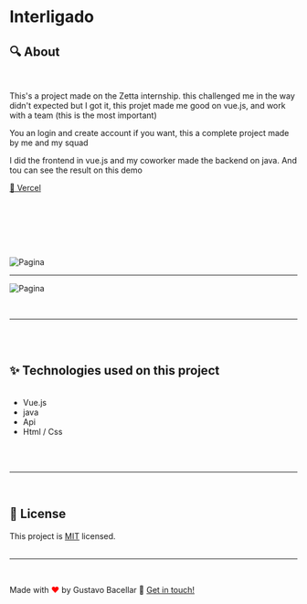 # Interligado

## 🔍 About

<Br>

<p>This's a project made on the Zetta internship. this challenged me in the way didn't expected
but I got it, this projet made me good on vue.js, and work with a team (this is the most important)</p>
<p>You an login and create account if you want, this a complete project made by me and my squad</p>
<p>I did the frontend in vue.js and my coworker made the backend on java. And tou can see the result on this demo

[🚀 Vercel ](https://interligado.vercel.app/)

</p>

<br>
<br>

<br>
<br>

<br>

![Pagina](./github/interligad.gif)

<hr>

![Pagina](./github/interligado3.gif)

<Br>

<hr>
<br>

<br>

## ✨ Technologies used on this project

<ul>
<br>
    <li> Vue.js
    <li> java
    <li> Api
    <li> Html / Css
</ul>

<br>
<br>
<Hr>
<br>

## 📝 License

This project is [MIT](https://github.com/gustavobacellarladeira/FoodApp--Nuxt-Vue.js/blob/master/LICENSE) licensed.
<br>
<br>

<hr/>
<br>

Made with <span style = "color: red">♥</span> by Gustavo Bacellar 👋 <a href="https://www.linkedin.com/in/gustavo-bacellar/?msgControlName=reply_to_sender&msgConversationId=6714883939833561088&msgOverlay=true">Get in touch!</a>
